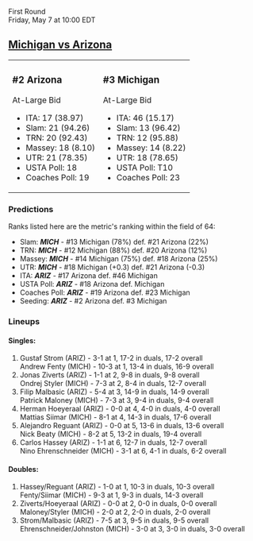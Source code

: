 First Round  
Friday, May 7 at 10:00 EDT
## [Michigan vs Arizona](https://www.ncaa.com/game/5833388) 

<table><tr><td>  

### #2 Arizona  

At-Large Bid  
- ITA: 17 (38.97)  
- Slam: 21 (94.26)  
- TRN: 20 (92.43)  
- Massey: 18 (8.10)  
- UTR: 21 (78.35)  
- USTA Poll: 18  
- Coaches Poll: 19  

</td><td>  

### #3 Michigan  

At-Large Bid  
- ITA: 46 (15.17)  
- Slam: 13 (96.42)  
- TRN: 12 (95.88)  
- Massey: 14 (8.22)  
- UTR: 18 (78.65)  
- USTA Poll: T10  
- Coaches Poll: 23  

</td></tr></table>  

 ### Predictions  

Ranks listed here are the metric's ranking within the field of 64:  
- Slam: ***MICH*** - #13 Michigan (78%) def. #21 Arizona (22%)  
- TRN: ***MICH*** - #12 Michigan (88%) def. #20 Arizona (12%)  
- Massey: ***MICH*** - #14 Michigan (75%) def. #18 Arizona (25%)  
- UTR: ***MICH*** - #18 Michigan (+0.3) def. #21 Arizona (-0.3)  
- ITA: ***ARIZ*** - #17 Arizona def. #46 Michigan  
- USTA Poll: ***ARIZ*** - #18 Arizona def. Michigan  
- Coaches Poll: ***ARIZ*** - #19 Arizona def. #23 Michigan  
- Seeding: ***ARIZ*** - #2 Arizona def. #3 Michigan  

 ### Lineups  

 #### Singles:  
1. Gustaf Strom (ARIZ) - 3-1 at 1, 17-2 in duals, 17-2 overall  
  Andrew Fenty (MICH) - 10-3 at 1, 13-4 in duals, 16-9 overall
2. Jonas Ziverts (ARIZ) - 1-1 at 2, 9-8 in duals, 9-8 overall  
  Ondrej Styler (MICH) - 7-3 at 2, 8-4 in duals, 12-7 overall
3. Filip Malbasic (ARIZ) - 5-4 at 3, 14-9 in duals, 14-9 overall  
  Patrick Maloney (MICH) - 7-3 at 3, 9-4 in duals, 9-4 overall
4. Herman Hoeyeraal (ARIZ) - 0-0 at 4, 4-0 in duals, 4-0 overall  
  Mattias Siimar (MICH) - 8-1 at 4, 14-3 in duals, 17-6 overall
5. Alejandro Reguant (ARIZ) - 0-0 at 5, 13-6 in duals, 13-6 overall  
  Nick Beaty (MICH) - 8-2 at 5, 13-2 in duals, 19-4 overall
6. Carlos Hassey (ARIZ) - 1-1 at 6, 12-7 in duals, 12-7 overall  
  Nino Ehrenschneider (MICH) - 3-1 at 6, 4-1 in duals, 6-2 overall

 #### Doubles:  
1. Hassey/Reguant (ARIZ) - 1-0 at 1, 10-3 in duals, 10-3 overall  
  Fenty/Siimar (MICH) - 9-3 at 1, 9-3 in duals, 14-3 overall
2. Ziverts/Hoeyeraal (ARIZ) - 0-0 at 2, 0-0 in duals, 0-0 overall  
  Maloney/Styler (MICH) - 2-0 at 2, 2-0 in duals, 2-0 overall
3. Strom/Malbasic (ARIZ) - 7-5 at 3, 9-5 in duals, 9-5 overall  
  Ehrenschneider/Johnston (MICH) - 3-0 at 3, 3-0 in duals, 3-0 overall